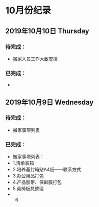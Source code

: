 # 10月份纪录





## 2019年10月10日 Thursday
### 待完成：
- 搬家人员工作大致安排
### 已完成：
- 

## 2019年10月9日 Wednesday
### 待完成：
- 搬家事项列表
### 已完成：
- 搬家事项列表：
- 1.清单装箱
- 2.培养基封箱贴A4纸——联系方式
- 3.办公用品打包
- 4.产品胶带、保鲜膜打包
- 5.桌椅板凳整理
- 6.

















